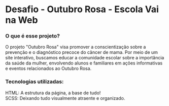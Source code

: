 # Desafio - Outubro Rosa - Escola Vai na Web

### O que é esse projeto?
O projeto "Outubro Rosa" visa promover a conscientização sobre a prevenção e o diagnóstico precoce do câncer de mama. Por meio de um site interativo, buscamos educar a comunidade escolar sobre a importância da saúde da mulher, envolvendo alunos e familiares em ações informativas e eventos relacionados ao Outubro Rosa.

### Tecnologias utilizadas:

HTML: A estrutura da página, a base de tudo!</br>
SCSS: Deixando tudo visualmente atraente e organizado.

